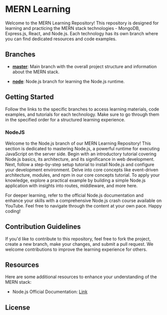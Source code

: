 # MERN Learning

Welcome to the MERN Learning Repository! This repository is designed for learning and practicing the MERN stack technologies - MongoDB, Express.js, React, and Node.js. Each technology has its own branch where you can find dedicated resources and code examples.

## Branches

- **[master](https://github.com/ThanuMahee12/BasicWeb/tree/main)**: Main branch with the overall project structure and information about the MERN stack.
<!-- - **[mongodb](link-to-mongodb-branch)**: MongoDB branch for learning MongoDB database.
- **[express](link-to-express-branch)**: Express.js branch for learning the Express.js framework.
- **[react](link-to-react-branch)**: React branch for learning the React library.-->
- **[node](link-to-node-branch)**: Node.js branch for learning the Node.js runtime.

## Getting Started

Follow the links to the specific branches to access learning materials, code examples, and tutorials for each technology. Make sure to go through them in the specified order for a structured learning experience.

### NodeJS
Welcome to the Node.js branch of our MERN Learning Repository! This section is dedicated to mastering Node.js, a powerful runtime for executing JavaScript on the server side. Begin with an introductory tutorial covering Node.js basics, its architecture, and its significance in web development. Next, follow a step-by-step setup tutorial to install Node.js and configure your development environment. Delve into core concepts like event-driven architecture, modules, and npm in our core concepts tutorial. To apply your knowledge, explore a practical example by building a simple Node.js application with insights into routes, middleware, and more here.

For deeper learning, refer to the official Node.js documentation and enhance your skills with a comprehensive Node.js crash course available on YouTube. Feel free to navigate through the content at your own pace. Happy coding!

## Contribution Guidelines

If you'd like to contribute to this repository, feel free to fork the project, create a new branch, make your changes, and submit a pull request. We welcome contributions to improve the learning experience for others.

## Resources

Here are some additional resources to enhance your understanding of the MERN stack:

<!-- - MongoDB Official Documentation: [Link](mongodb-docs-link)
- Express.js Official Documentation: [Link](express-docs-link)
- React Official Documentation: [Link](react-docs-link)-->

- Node.js Official Documentation: [Link](https://nodejs.org/docs/latest/api/)

## License

<!-- This project is licensed under the [MIT License](link-to-license-file). -->
